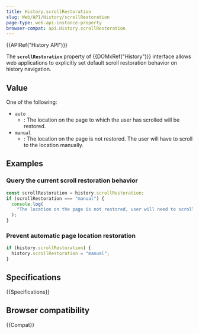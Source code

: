 ```yaml
---
title: History.scrollRestoration
slug: Web/API/History/scrollRestoration
page-type: web-api-instance-property
browser-compat: api.History.scrollRestoration
---
```


{{APIRef("History API")}}

The **`scrollRestoration`** property of {{DOMxRef("History")}}
interface allows web applications to explicitly set default scroll restoration behavior
on history navigation.

## Value

One of the following:

- `auto`
  - : The location on the page to which the user has scrolled will be restored.
- `manual`
  - : The location on the page is not restored. The user will have to scroll to the
    location manually.

## Examples

### Query the current scroll restoration behavior

```js
const scrollRestoration = history.scrollRestoration;
if (scrollRestoration === "manual") {
  console.log(
    "The location on the page is not restored, user will need to scroll manually."
  );
}
```

### Prevent automatic page location restoration

```js
if (history.scrollRestoration) {
  history.scrollRestoration = "manual";
}
```

## Specifications

{{Specifications}}

## Browser compatibility

{{Compat}}

